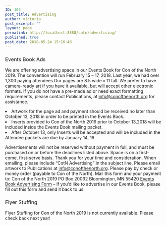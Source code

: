 ```yaml
---
ID: 103
post_title: Advertising
author: victoria
post_excerpt: ""
layout: page
permalink: http://localhost:8888/cotn/advertising/
published: true
post_date: 2018-05-24 15:16:40
---
```

### 

### 

### <span style="font-weight: 400;">Events Book Ads</span>

<span style="font-weight: 400;">We are offering advertising space in our Events Book for Con of the North 2019. The convention will run February 15 – 17, 2018. Last year, we had over 1,300 paying attendees</span> <span style="font-weight: 400;">Our pages are 8.5 wide x 11 tall. We prefer to have camera-ready art if you have it available, but will accept other electronic formats. If you do not have a pre-made ad or need exact formatting requirements, please contact Publications, at </span><span style="font-weight: 400;">info@conofthenorth.org</span><span style="font-weight: 400;"> for assistance.</span> 
<li style="font-weight: 400;">
  <span style="font-weight: 400;">Artwork for the page ad and payment should be received no later than October 13, 2018 in order to be printed in the Events Book.</span>
</li>
<li style="font-weight: 400;">
  <span style="font-weight: 400;">Inserts provided to Con of the North 2019 prior to October 13,2018 will be included inside the Events Book mailing packet.</span>
</li>
<li style="font-weight: 400;">
  <span style="font-weight: 400;">After October 13, only Inserts will be accepted and will be included in the Attendee packets are due by January 14, 19.</span>
</li>

<span style="font-weight: 400;">Advertisements will not be reserved without payment in full, and must be purchased on or before the deadlines listed above. Space is on a first-come, first-serve basis.</span> <span style="font-weight: 400;">Thank you for your time and consideration. When emailing, please include “CotN Advertising” in the subject line. Please email artwork to Publications at </span>[<span style="font-weight: 400;">info@conofthenorth.org</span>][1]<span style="font-weight: 400;">.</span> <span style="font-weight: 400;">Please pay by check or money order (payable to Con of the North). Mail this form and your payment to:</span> <span style="font-weight: 400;">Con of the North 2019</span> <span style="font-weight: 400;">PO Box 20092</span> <span style="font-weight: 400;">Bloomington, MN 55420</span> [<span style="font-weight: 400;">Events Book Advertising Form</span>][2]<span style="font-weight: 400;"> – If you’d like to advertise in our Events Book, please fill out this form and send it back to us.</span> 
### <span style="font-weight: 400;">Flyer Stuffing</span>

<span style="font-weight: 400;">Flyer Stuffing for Con of the North 2019 is not currently available. Please check back next year!</span>

 [1]: mailto:info@conofthenorth.org
 [2]: http://conofthenorth.com/forms/adform2019.pdf